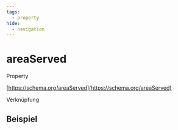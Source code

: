```yaml
---
tags:
  - property
hide:
  - navigation
---
```


# areaServed
Property

[https://schema.org/areaServed](https://schema.org/areaServed)

Verknüpfung

## Beispiel